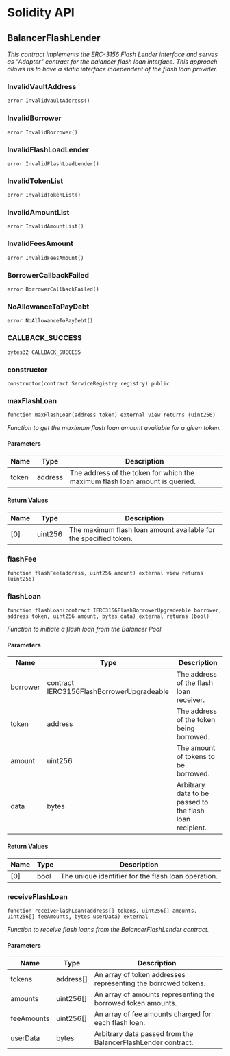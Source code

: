 # Solidity API

## BalancerFlashLender

_This contract implements the ERC-3156 Flash Lender interface and serves as
"Adapter" contract for the balancer flash loan interface. This approach allows us
to have a static interface independent of the flash loan provider._

### InvalidVaultAddress

```solidity
error InvalidVaultAddress()
```

### InvalidBorrower

```solidity
error InvalidBorrower()
```

### InvalidFlashLoadLender

```solidity
error InvalidFlashLoadLender()
```

### InvalidTokenList

```solidity
error InvalidTokenList()
```

### InvalidAmountList

```solidity
error InvalidAmountList()
```

### InvalidFeesAmount

```solidity
error InvalidFeesAmount()
```

### BorrowerCallbackFailed

```solidity
error BorrowerCallbackFailed()
```

### NoAllowanceToPayDebt

```solidity
error NoAllowanceToPayDebt()
```

### CALLBACK_SUCCESS

```solidity
bytes32 CALLBACK_SUCCESS
```

### constructor

```solidity
constructor(contract ServiceRegistry registry) public
```

### maxFlashLoan

```solidity
function maxFlashLoan(address token) external view returns (uint256)
```

_Function to get the maximum flash loan amount available for a given token._

#### Parameters

| Name | Type | Description |
| ---- | ---- | ----------- |
| token | address | The address of the token for which the maximum flash loan amount is queried. |

#### Return Values

| Name | Type | Description |
| ---- | ---- | ----------- |
| [0] | uint256 | The maximum flash loan amount available for the specified token. |

### flashFee

```solidity
function flashFee(address, uint256 amount) external view returns (uint256)
```

### flashLoan

```solidity
function flashLoan(contract IERC3156FlashBorrowerUpgradeable borrower, address token, uint256 amount, bytes data) external returns (bool)
```

_Function to initiate a flash loan from the Balancer Pool_

#### Parameters

| Name | Type | Description |
| ---- | ---- | ----------- |
| borrower | contract IERC3156FlashBorrowerUpgradeable | The address of the flash loan receiver. |
| token | address | The address of the token being borrowed. |
| amount | uint256 | The amount of tokens to be borrowed. |
| data | bytes | Arbitrary data to be passed to the flash loan recipient. |

#### Return Values

| Name | Type | Description |
| ---- | ---- | ----------- |
| [0] | bool | The unique identifier for the flash loan operation. |

### receiveFlashLoan

```solidity
function receiveFlashLoan(address[] tokens, uint256[] amounts, uint256[] feeAmounts, bytes userData) external
```

_Function to receive flash loans from the BalancerFlashLender contract._

#### Parameters

| Name | Type | Description |
| ---- | ---- | ----------- |
| tokens | address[] | An array of token addresses representing the borrowed tokens. |
| amounts | uint256[] | An array of amounts representing the borrowed token amounts. |
| feeAmounts | uint256[] | An array of fee amounts charged for each flash loan. |
| userData | bytes | Arbitrary data passed from the BalancerFlashLender contract. |

